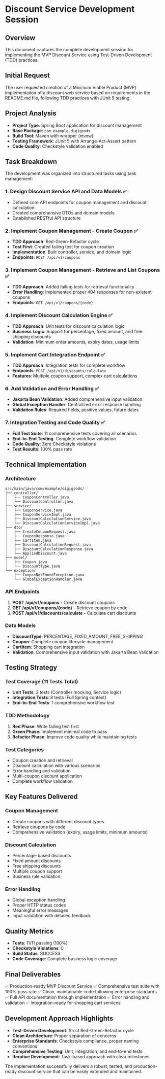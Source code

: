 # Discount Service Development Session

## Overview
This document captures the complete development session for implementing the MVP Discount Service using Test-Driven Development (TDD) practices.

## Initial Request
The user requested creation of a Minimum Viable Product (MVP) implementation of a discount web service based on requirements in the README.md file, following TDD practices with JUnit 5 testing.

## Project Analysis
- **Project Type**: Spring Boot application for discount management
- **Base Package**: `com.example.digigoods`
- **Build Tool**: Maven with wrapper (mvnw)
- **Testing Framework**: JUnit 5 with Arrange-Act-Assert pattern
- **Code Quality**: Checkstyle validation enabled

## Task Breakdown
The development was organized into structured tasks using task management:

### 1. Design Discount Service API and Data Models ✅
- Defined core API endpoints for coupon management and discount calculation
- Created comprehensive DTOs and domain models
- Established RESTful API structure

### 2. Implement Coupon Management - Create Coupon ✅
- **TDD Approach**: Red-Green-Refactor cycle
- **Test First**: Created failing test for coupon creation
- **Implementation**: Built controller, service, and domain logic
- **Endpoints**: `POST /api/v1/coupons`

### 3. Implement Coupon Management - Retrieve and List Coupons ✅
- **TDD Approach**: Added failing tests for retrieval functionality
- **Error Handling**: Implemented proper 404 responses for non-existent coupons
- **Endpoints**: `GET /api/v1/coupons/{code}`

### 4. Implement Discount Calculation Engine ✅
- **TDD Approach**: Unit tests for discount calculation logic
- **Business Logic**: Support for percentage, fixed amount, and free shipping discounts
- **Validation**: Minimum order amounts, expiry dates, usage limits

### 5. Implement Cart Integration Endpoint ✅
- **TDD Approach**: Integration tests for complete workflow
- **Endpoints**: `POST /api/v1/discounts/calculate`
- **Features**: Multiple coupon support, complex cart calculations

### 6. Add Validation and Error Handling ✅
- **Jakarta Bean Validation**: Added comprehensive input validation
- **Global Exception Handler**: Centralized error response handling
- **Validation Rules**: Required fields, positive values, future dates

### 7. Integration Testing and Code Quality ✅
- **Full Test Suite**: 11 comprehensive tests covering all scenarios
- **End-to-End Testing**: Complete workflow validation
- **Code Quality**: Zero Checkstyle violations
- **Test Results**: 100% pass rate

## Technical Implementation

### Architecture
```
src/main/java/com/example/digigoods/
├── controller/
│   ├── CouponController.java
│   └── DiscountController.java
├── service/
│   ├── CouponService.java
│   ├── CouponServiceImpl.java
│   ├── DiscountCalculationService.java
│   └── DiscountCalculationServiceImpl.java
├── dto/
│   ├── CreateCouponRequest.java
│   ├── CouponResponse.java
│   ├── CartItem.java
│   ├── DiscountCalculationRequest.java
│   ├── DiscountCalculationResponse.java
│   └── AppliedDiscount.java
├── model/
│   ├── Coupon.java
│   └── DiscountType.java
└── exception/
    ├── CouponNotFoundException.java
    └── GlobalExceptionHandler.java
```

### API Endpoints
1. **POST /api/v1/coupons** - Create discount coupons
2. **GET /api/v1/coupons/{code}** - Retrieve coupon by code
3. **POST /api/v1/discounts/calculate** - Calculate cart discounts

### Data Models
- **DiscountType**: PERCENTAGE, FIXED_AMOUNT, FREE_SHIPPING
- **Coupon**: Complete coupon lifecycle management
- **CartItem**: Shopping cart integration
- **Validation**: Comprehensive input validation with Jakarta Bean Validation

## Testing Strategy

### Test Coverage (11 Tests Total)
- **Unit Tests**: 2 tests (Controller mocking, Service logic)
- **Integration Tests**: 8 tests (Full Spring context)
- **End-to-End Tests**: 1 comprehensive workflow test

### TDD Methodology
1. **Red Phase**: Write failing test first
2. **Green Phase**: Implement minimal code to pass
3. **Refactor Phase**: Improve code quality while maintaining tests

### Test Categories
- Coupon creation and retrieval
- Discount calculation with various scenarios
- Error handling and validation
- Multi-coupon discount application
- Complete workflow validation

## Key Features Delivered

### Coupon Management
- Create coupons with different discount types
- Retrieve coupons by code
- Comprehensive validation (expiry, usage limits, minimum amounts)

### Discount Calculation
- Percentage-based discounts
- Fixed amount discounts
- Free shipping discounts
- Multiple coupon support
- Business rule validation

### Error Handling
- Global exception handling
- Proper HTTP status codes
- Meaningful error messages
- Input validation with detailed feedback

## Quality Metrics
- **Tests**: 11/11 passing (100%)
- **Checkstyle Violations**: 0
- **Build Status**: SUCCESS
- **Code Coverage**: Complete business logic coverage

## Final Deliverables
✅ Production-ready MVP Discount Service
✅ Comprehensive test suite with 100% pass rate
✅ Clean, maintainable code following enterprise standards
✅ Full API documentation through implementation
✅ Error handling and validation
✅ Integration-ready for shopping cart services

## Development Approach Highlights
- **Test-Driven Development**: Strict Red-Green-Refactor cycle
- **Clean Architecture**: Proper separation of concerns
- **Enterprise Standards**: Checkstyle compliance, proper naming conventions
- **Comprehensive Testing**: Unit, integration, and end-to-end tests
- **Iterative Development**: Task-based approach with clear milestones

The implementation successfully delivers a robust, tested, and production-ready discount service that can be easily extended and maintained.
